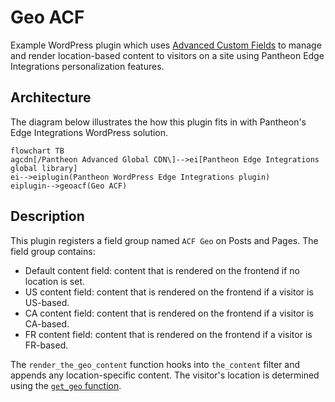 # Geo ACF

Example WordPress plugin which uses [Advanced Custom Fields](https://wordpress.org/plugins/advanced-custom-fields/) to manage and render location-based content to visitors on a site using Pantheon Edge Integrations personalization features.

## Architecture

The diagram below illustrates the how this plugin fits in with Pantheon's Edge Integrations WordPress solution.

```mermaid
flowchart TB
agcdn[/Pantheon Advanced Global CDN\]-->ei[Pantheon Edge Integrations global library]
ei-->eiplugin(Pantheon WordPress Edge Integrations plugin)
eiplugin-->geoacf(Geo ACF)
```

## Description

This plugin registers a field group named `ACF Geo` on Posts and Pages. The field group contains:

- Default content field: content that is rendered on the frontend if no location is set.
- US content field: content that is rendered on the frontend if a visitor is US-based.
- CA content field: content that is rendered on the frontend if a visitor is CA-based.
- FR content field: content that is rendered on the frontend if a visitor is FR-based.

The `render_the_geo_content` function hooks into `the_content` filter and appends any location-specific content. The visitor's location is determined using the [`get_geo` function](https://github.com/pantheon-systems/pantheon-wordpress-edge-integrations/blob/main/inc/geo.php#L25).